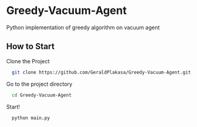 # Greedy-Vacuum-Agent
Python implementation of greedy algorithm on vacuum agent

## How to Start

Clone the Project

```bash
  git clone https://github.com/GeraldPlakasa/Greedy-Vacuum-Agent.git
```

Go to the project directory

```bash
  cd Greedy-Vacuum-Agent
```

Start!

```bash
  python main.py
```
